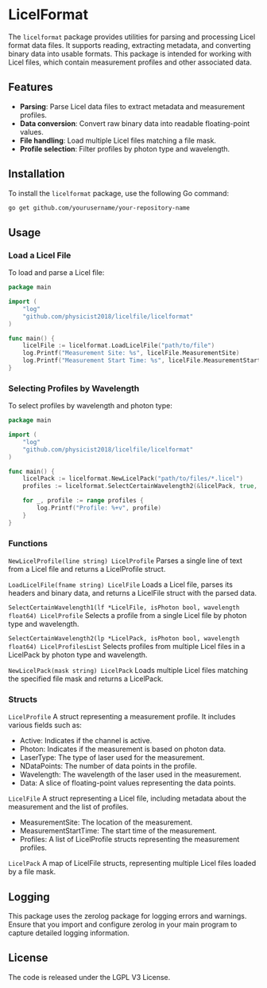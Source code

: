 # LicelFormat

The `licelformat` package provides utilities for parsing and processing Licel format data files. It supports reading, extracting metadata, and converting binary data into usable formats. This package is intended for working with Licel files, which contain measurement profiles and other associated data.

## Features

- **Parsing**: Parse Licel data files to extract metadata and measurement profiles.
- **Data conversion**: Convert raw binary data into readable floating-point values.
- **File handling**: Load multiple Licel files matching a file mask.
- **Profile selection**: Filter profiles by photon type and wavelength.

## Installation

To install the `licelformat` package, use the following Go command:

```bash
go get github.com/yourusername/your-repository-name
```

## Usage
### Load a Licel File
To load and parse a Licel file:

```go
package main

import (
	"log"
	"github.com/physicist2018/licelfile/licelformat"
)

func main() {
	licelFile := licelformat.LoadLicelFile("path/to/file")
	log.Printf("Measurement Site: %s", licelFile.MeasurementSite)
	log.Printf("Measurement Start Time: %s", licelFile.MeasurementStartTime)
}
```

### Selecting Profiles by Wavelength
To select profiles by wavelength and photon type:

```go
package main

import (
	"log"
	"github.com/physicist2018/licelfile/licelformat"
)

func main() {
	licelPack := licelformat.NewLicelPack("path/to/files/*.licel")
	profiles := licelformat.SelectCertainWavelength2(&licelPack, true, 532.0)

	for _, profile := range profiles {
		log.Printf("Profile: %+v", profile)
	}
}
```

### Functions
`NewLicelProfile(line string) LicelProfile`
Parses a single line of text from a Licel file and returns a LicelProfile struct.

`LoadLicelFile(fname string) LicelFile`
Loads a Licel file, parses its headers and binary data, and returns a LicelFile struct with the parsed data.

`SelectCertainWavelength1(lf *LicelFile, isPhoton bool, wavelength float64) LicelProfile`
Selects a profile from a single Licel file by photon type and wavelength.

`SelectCertainWavelength2(lp *LicelPack, isPhoton bool, wavelength float64) LicelProfilesList`
Selects profiles from multiple Licel files in a LicelPack by photon type and wavelength.

`NewLicelPack(mask string) LicelPack`
Loads multiple Licel files matching the specified file mask and returns a LicelPack.

### Structs
`LicelProfile`
A struct representing a measurement profile. It includes various fields such as:

- Active: Indicates if the channel is active.
- Photon: Indicates if the measurement is based on photon data.
- LaserType: The type of laser used for the measurement.
- NDataPoints: The number of data points in the profile.
- Wavelength: The wavelength of the laser used in the measurement.
- Data: A slice of floating-point values representing the data points.

`LicelFile`
A struct representing a Licel file, including metadata about the measurement and the list of profiles.

- MeasurementSite: The location of the measurement.
- MeasurementStartTime: The start time of the measurement.
- Profiles: A list of LicelProfile structs representing the measurement profiles.

`LicelPack`
A map of LicelFile structs, representing multiple Licel files loaded by a file mask.

## Logging
This package uses the zerolog package for logging errors and warnings. Ensure that you import and configure zerolog in your main program to capture detailed logging information.

## License
The code is released under the LGPL V3 License.








